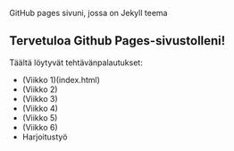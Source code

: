 GitHub pages sivuni, jossa on Jekyll teema
## Tervetuloa Github Pages-sivustolleni!
Täältä löytyvät tehtävänpalautukset:
- (Viikko 1)(index.html)
- (Viikko 2)
- (Viikko 3)
- (Viikko 4)
- (Viikko 5)
- (Viikko 6)
- Harjoitustyö
